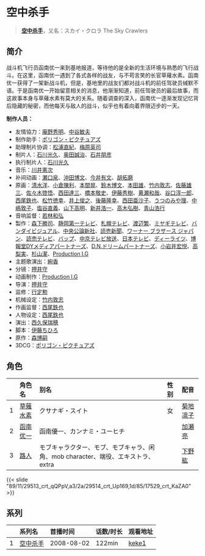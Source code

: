 # 空中杀手


> <u>**[空中杀手](https://bgm.tv/subject/1836)**</u>，又名：スカイ・クロラ The Sky Crawlers

## 简介

战斗机飞行员函南优一来到基地报道，等待他的是全新的生活环境与熟悉的飞行战斗。在这里，函南优一遇到了各式各样的战友，与不苟言笑的长官草薙水素。函南优一获得了一架新战斗机，但是，基地里的战友们都对战斗机的前任驾驶员缄默不语。于是函南优一开始留意相关的消息，他渐渐知道，前任驾驶员的最后故事，而这故事本身与草薙水素有莫大的关系。随着调查的深入，函南优一逐渐发现记忆背后隐藏的秘密，而他每天与敌人的战斗，似乎也有着向着界限迈步的一天。

**制作人员：**
- 友情協力：[庵野秀明](https://bgm.tv/person/94)、[中谷敏夫](https://bgm.tv/person/51697)
- 制作助手：[ポリゴン・ピクチュアズ](https://bgm.tv/person/13892)
- 助理制片协调：[松浦直紀](https://bgm.tv/person/27829)、[梅原英司](https://bgm.tv/person/6797)
- 制片人：[石川光久](https://bgm.tv/person/3133)、[奥田誠治](https://bgm.tv/person/19591)、[石井朋彦](https://bgm.tv/person/28174)
- 执行制片人：[石川光久](https://bgm.tv/person/3133)
- 音乐：[川井憲次](https://bgm.tv/person/67)
- 补间动画：[瀬口泉](https://bgm.tv/person/33643)、[沖田博文](https://bgm.tv/person/14844)、[今井有文](https://bgm.tv/person/12507)、[胡拓磨](https://bgm.tv/person/18169)
- 原画：[清水洋](https://bgm.tv/person/3564)、[小倉陳利](https://bgm.tv/person/11403)、[本間晃](https://bgm.tv/person/11790)、[鈴木博文](https://bgm.tv/person/642)、[本田雄](https://bgm.tv/person/1383)、[竹内敦志](https://bgm.tv/person/2373)、[佐藤雄三](https://bgm.tv/person/780)、[佐々木啓悟](https://bgm.tv/person/13699)、[西田達三](https://bgm.tv/person/12595)、[橋本敬史](https://bgm.tv/person/3426)、[伊藤秀樹](https://bgm.tv/person/12238)、[黄瀬和哉](https://bgm.tv/person/1192)、[谷口淳一郎](https://bgm.tv/person/3063)、[西尾鉄也](https://bgm.tv/person/643)、[松竹徳幸](https://bgm.tv/person/2878)、[井上俊之](https://bgm.tv/person/2177)、[後藤隆幸](https://bgm.tv/person/248)、[西田亜沙子](https://bgm.tv/person/620)、[うつのみや理](https://bgm.tv/person/1862)、[中嶋敦子](https://bgm.tv/person/276)、[塩谷直義](https://bgm.tv/person/3498)、[山下高明](https://bgm.tv/person/2648)、[新井浩一](https://bgm.tv/person/4)、[高木弘樹](https://bgm.tv/person/1305)、[青山浩行](https://bgm.tv/person/3075)
- 音响监督：[若林和弘](https://bgm.tv/person/564)
- 製作：[森下勝司](https://bgm.tv/person/50305)、[静岡第一テレビ](https://bgm.tv/person/55934)、[札幌テレビ](https://bgm.tv/person/55932)、[渡辺繁](https://bgm.tv/person/655)、[ミヤギテレビ](https://bgm.tv/person/55933)、[バンダイビジュアル](https://bgm.tv/person/56)、[中央公論新社](https://bgm.tv/person/45451)、[読売新聞](https://bgm.tv/person/23147)、[ワーナー ブラザース ジャパン](https://bgm.tv/person/16129)、[読売テレビ](https://bgm.tv/person/14592)、[バップ](https://bgm.tv/person/823)、[中京テレビ放送](https://bgm.tv/person/49702)、[日本テレビ](https://bgm.tv/person/492)、[ディーライツ](https://bgm.tv/person/1641)、[博報堂DYメディアパートナーズ](https://bgm.tv/person/1800)、[D.N.ドリームパートナーズ](https://bgm.tv/person/3747)、[小岩井宏悦](https://bgm.tv/person/57708)、[高梨実](https://bgm.tv/person/61568)、[杉山潔](https://bgm.tv/person/63121)、[Production I.G](https://bgm.tv/person/1286)
- 主题歌演出：[絢香](https://bgm.tv/person/8341)
- 分镜：[押井守](https://bgm.tv/person/1287)
- 动画制作：[Production I.G](https://bgm.tv/person/1286)
- 导演：[押井守](https://bgm.tv/person/1287)
- 监修：[行定勲](https://bgm.tv/person/21907)
- 机械设定：[竹内敦志](https://bgm.tv/person/2373)
- 作画监督：[西尾鉄也](https://bgm.tv/person/643)
- 人物设定：[西尾鉄也](https://bgm.tv/person/643)
- 演出：[西久保瑞穂](https://bgm.tv/person/245)
- 脚本：[伊藤ちひろ](https://bgm.tv/person/3481)
- 原作：[森博嗣](https://bgm.tv/person/3480)
- 3DCG：[ポリゴン・ピクチュアズ](https://bgm.tv/person/13892)

## 角色

|     |   角色名   |   别名  | 性别 |  配音  |
|:--- |:------  |:----      |:---  |:--   |
| 1 | [草薙水素](https://bgm.tv/character/29513) | クサナギ・スイト | 女 | [菊地凛子](https://bgm.tv/person/17190) |
| 2 | [函南优一](https://bgm.tv/character/29514) | 函南優一、カンナミ・ユーヒチ |  | [加瀬亮](https://bgm.tv/person/23485) |
| 3 | [路人](https://bgm.tv/character/17529) | モブキャラクター、モブ、モブキャラ、闲角、mob character、端役、エキストラ、extra |  | [下野紘](https://bgm.tv/person/4262) |

{{< slide "89/11/29513_crt_qQPpV,a3/2a/29514_crt_Up169,1d/85/17529_crt_KaZA0" >}}

## 系列

|     | 系列名  | 首播时间       | 话数/时长  | 观看地址                                                    |
| :-- | :--- | :--------- | :----- | :------------------------------------------------------ |
| 1   |[空中杀手](https://bgm.tv/subject/1836)| 2008-08-02 | 122min | [keke1](https://www.keke1.app/play/30942-4-283084.html) |



